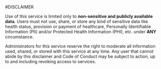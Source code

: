 #DISCLAIMER 

Use of this service is limited only to **non-sensitive and publicly available data**. Users must not use, share, or store any kind
of sensitive data like health status, provision or payment of healthcare, Personally Identifiable Information (PII) and/or 
Protected Health Information (PHI), etc. under **ANY** circumstance. 

Administrators for this service reserve the right to moderate all information used, shared, or stored with this service at any time.
Any user that cannot abide by this disclaimer and Code of Conduct  may be subject to action, up to and including revoking access to 
services. 
